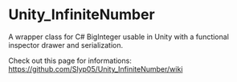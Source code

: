 # Unity_InfiniteNumber
A wrapper class for C# BigInteger usable in Unity with a functional inspector drawer and serialization.  

Check out this page for informations:  
https://github.com/Slyp05/Unity_InfiniteNumber/wiki


